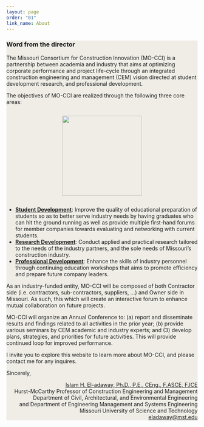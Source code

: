 ```yaml
---
layout: page
order: "01"
link_name: About
---
```


<div class="about-container">
    <div class="col-md-8 offset-md-2">
        <div class="card">
            <div class="card-body">
                <h3>Word from the director</h3>
                <p>
                The Missouri Consortium for Construction Innovation (MO-CCI) is a partnership between academia and industry that aims at optimizing corporate performance and project life-cycle through an integrated construction engineering and management (CEM) vision directed at student development research, and professional development.
                </p>
                <p>
                    The objectives of MO-CCI are realized through the following three core areas:
                </p>
                <div style="text-align:center;" >
                    <img style="width:15em; max-width=100%; margin:1em;" src="{{ '/files/core_areas/core-areas.png' | relative_url }}"/>
                </div>
                <ul>
                    <li>
                        <a href="{{ '/student_development.html' | relative_url }}"><b>Student Development</b></a>: Improve the quality of educational preparation of students so as to better serve industry needs by having graduates who can hit the ground running as well as provide multiple first-hand forums for member companies towards  evaluating and networking with current students.
                    </li>
                    <li>
                        <a href="{{ '/research_development.html' | relative_url }}"><b>Research Development</b></a>: Conduct applied and practical research tailored to the needs of the industry partners, and the sole needs of Missouri’s construction industry.
                    </li>
                    <li>
                        <a href="{{ '/professional_development.html' | relative_url }}"><b>Professional Development</b></a>: Enhance the skills of industry personnel through continuing education workshops that aims to promote efficiency and prepare future company leaders.
                    </li>
                </ul>
                <p>
                    As an industry-funded entity, MO-CCI will be composed of both Contractor side (i.e. contractors, sub-contractors, suppliers, ...) and Owner side in Missouri. As such, this which will create an interactive forum to enhance mutual collaboration on future projects.
                </p>
                <p>
                    MO-CCI will organize an Annual Conference to: (a) report and disseminate results and findings related to all activities in the prior year; (b) provide various seminars
                    by CEM academic and industry experts; and (3) develop plans, strategies, and priorities for future activities. This will provide continued loop for improved performance.
                </p>
                <p>
                    I invite you to explore this website to learn more about MO-CCI, and please contact me for any inquires.
                </p>
                <p>
                    Sincerely,
                </p>
                <p style="text-align:right;">
                    <a href="https://web.mst.edu/~eladawayi">
                        Islam H. El-adaway, Ph.D., P.E., CEng., F.ASCE, F.ICE 
                    </a><br/>
                    Hurst-McCarthy Professor of Construction Engineering and Management <br/>
                    Department of Civil, Architectural, and Environmental Engineering <br/>
                    and Department of Engineering Management and Systems Engineering <br/>
                    Missouri University of Science and Technology <br/>
                    <a href="mailto:eladaway@mst.edu">eladaway@mst.edu</a>
                </p>
            </div>
        </div>
    </div>
</div>

<style>
    body {
        background-image: url({{ '/files/backgrounds/writing.jpg' | relative_url }});
        background-repeat: no-repeat;
        background-size: cover;
    }
    .card {
        background-color: #efede6;
    }
</style>

